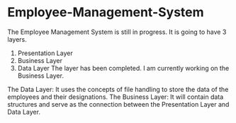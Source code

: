 # Employee-Management-System
The Employee Management System is still in progress. It is going to have 3 layers.
  1. Presentation Layer
  2. Business Layer
  3. Data Layer
The layer has been completed. I am currently working on the Business Layer.

The Data Layer: It uses the concepts of file handling to store the data of the employees and their designations.
The Business Layer: It will contain data structures and serve as the connection between the Presentation Layer and Data Layer.
